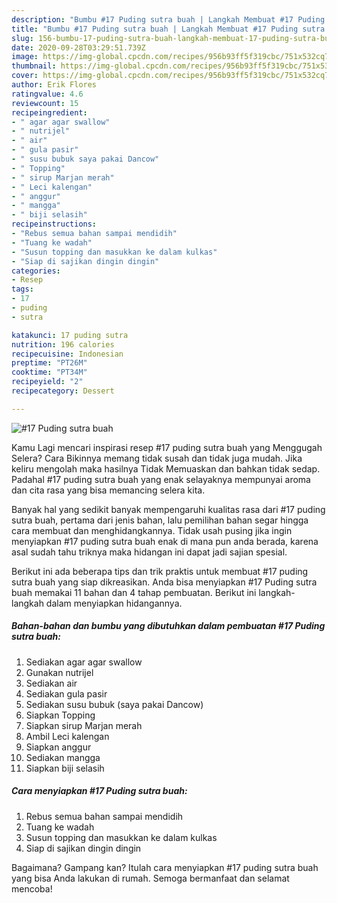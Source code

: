 ```yaml
---
description: "Bumbu #17 Puding sutra buah | Langkah Membuat #17 Puding sutra buah Yang Sempurna"
title: "Bumbu #17 Puding sutra buah | Langkah Membuat #17 Puding sutra buah Yang Sempurna"
slug: 156-bumbu-17-puding-sutra-buah-langkah-membuat-17-puding-sutra-buah-yang-sempurna
date: 2020-09-28T03:29:51.739Z
image: https://img-global.cpcdn.com/recipes/956b93ff5f319cbc/751x532cq70/17-puding-sutra-buah-foto-resep-utama.jpg
thumbnail: https://img-global.cpcdn.com/recipes/956b93ff5f319cbc/751x532cq70/17-puding-sutra-buah-foto-resep-utama.jpg
cover: https://img-global.cpcdn.com/recipes/956b93ff5f319cbc/751x532cq70/17-puding-sutra-buah-foto-resep-utama.jpg
author: Erik Flores
ratingvalue: 4.6
reviewcount: 15
recipeingredient:
- " agar agar swallow"
- " nutrijel"
- " air"
- " gula pasir"
- " susu bubuk saya pakai Dancow"
- " Topping"
- " sirup Marjan merah"
- " Leci kalengan"
- " anggur"
- " mangga"
- " biji selasih"
recipeinstructions:
- "Rebus semua bahan sampai mendidih"
- "Tuang ke wadah"
- "Susun topping dan masukkan ke dalam kulkas"
- "Siap di sajikan dingin dingin"
categories:
- Resep
tags:
- 17
- puding
- sutra

katakunci: 17 puding sutra 
nutrition: 196 calories
recipecuisine: Indonesian
preptime: "PT26M"
cooktime: "PT34M"
recipeyield: "2"
recipecategory: Dessert

---
```



![#17 Puding sutra buah](https://img-global.cpcdn.com/recipes/956b93ff5f319cbc/751x532cq70/17-puding-sutra-buah-foto-resep-utama.jpg)

Kamu Lagi mencari inspirasi resep #17 puding sutra buah yang Menggugah Selera? Cara Bikinnya memang tidak susah dan tidak juga mudah. Jika keliru mengolah maka hasilnya Tidak Memuaskan dan bahkan tidak sedap. Padahal #17 puding sutra buah yang enak selayaknya mempunyai aroma dan cita rasa yang bisa memancing selera kita.



Banyak hal yang sedikit banyak mempengaruhi kualitas rasa dari #17 puding sutra buah, pertama dari jenis bahan, lalu pemilihan bahan segar hingga cara membuat dan menghidangkannya. Tidak usah pusing jika ingin menyiapkan #17 puding sutra buah enak di mana pun anda berada, karena asal sudah tahu triknya maka hidangan ini dapat jadi sajian spesial.


Berikut ini ada beberapa tips dan trik praktis untuk membuat #17 puding sutra buah yang siap dikreasikan. Anda bisa menyiapkan #17 Puding sutra buah memakai 11 bahan dan 4 tahap pembuatan. Berikut ini langkah-langkah dalam menyiapkan hidangannya.

<!--inarticleads1-->

##### Bahan-bahan dan bumbu yang dibutuhkan dalam pembuatan #17 Puding sutra buah:

1. Sediakan  agar agar swallow
1. Gunakan  nutrijel
1. Sediakan  air
1. Sediakan  gula pasir
1. Sediakan  susu bubuk (saya pakai Dancow)
1. Siapkan  Topping
1. Siapkan  sirup Marjan merah
1. Ambil  Leci kalengan
1. Siapkan  anggur
1. Sediakan  mangga
1. Siapkan  biji selasih




<!--inarticleads2-->

##### Cara menyiapkan #17 Puding sutra buah:

1. Rebus semua bahan sampai mendidih
1. Tuang ke wadah
1. Susun topping dan masukkan ke dalam kulkas
1. Siap di sajikan dingin dingin




Bagaimana? Gampang kan? Itulah cara menyiapkan #17 puding sutra buah yang bisa Anda lakukan di rumah. Semoga bermanfaat dan selamat mencoba!
